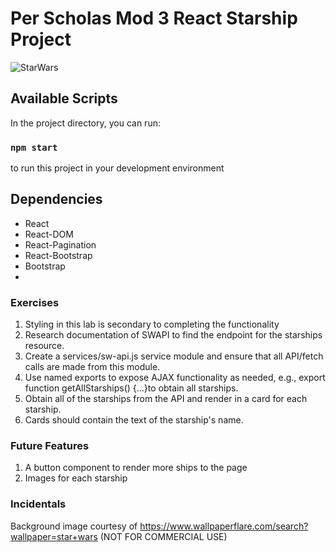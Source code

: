 # Per Scholas Mod 3 React Starship Project

![StarWars](https://user-images.githubusercontent.com/6307334/197428868-3ddc0252-0670-4f80-a3f3-581d4282659e.png)

## Available Scripts

In the project directory, you can run:
### `npm start`
to run this project in your development environment

## Dependencies
<ul>
<li>React</li>
<li>React-DOM</li>
<li>React-Pagination</li>
<li>React-Bootstrap</li>
<li>Bootstrap</li>
<li></li>
</ul>


### Exercises
<ol>
  <li>Styling in this lab is secondary to completing the functionality</li>
  <li>Research documentation of SWAPI to find the endpoint for the starships resource.</li>
  <li>Create a services/sw-api.js service module and ensure that all API/fetch calls are made from this module.</li>
  <li>Use named exports to expose AJAX functionality as needed, e.g., export function getAllStarships() {...}to obtain all starships.</li>
  <li>Obtain all of the starships from the API and render in <App> a card for each starship.</li>
  <li>Cards should contain the text of the starship's name.</li>
</ol>

### Future Features

1. A button component to render more ships to the page
2. Images for each starship

### Incidentals
Background image courtesy of https://www.wallpaperflare.com/search?wallpaper=star+wars (NOT FOR COMMERCIAL USE)






